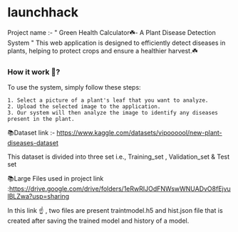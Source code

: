 # launchhack
Project name :- "  Green Health Calculator☘️- A Plant Disease Detection System "
This web application is designed to efficiently detect diseases in plants, helping to protect crops and ensure a healthier harvest.☘️

### How it work 🤖?
 To use the system, simply follow these steps:

    1. Select a picture of a plant's leaf that you want to analyze.
    2. Upload the selected image to the application.
    3. Our system will then analyze the image to identify any diseases present in the plant.

📚Dataset link :- https://www.kaggle.com/datasets/vipoooool/new-plant-diseases-dataset

This dataset is divided into three set i.e., Training_set , Validation_set & Test set 

📚Large Files used in project link :https://drive.google.com/drive/folders/1eRwRIJOdFNWswWNUADvO8fEjvulBLZwa?usp=sharing

   In this link ☝️ , two files are present traintmodel.h5 and hist.json file that is created after saving the trained model and history of a model.

